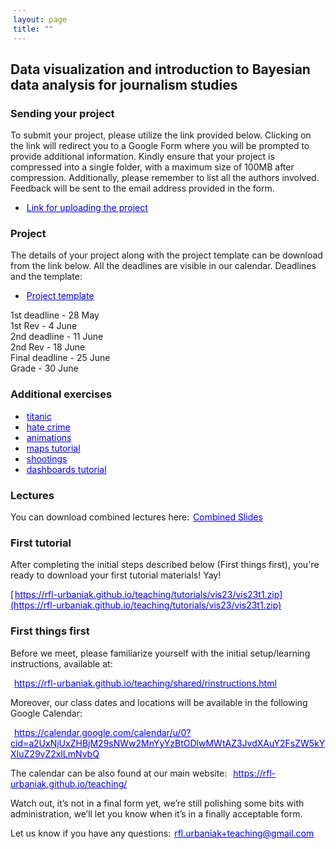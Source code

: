 ```yaml
---
layout: page
title: ""
---
```

<style>
a {
    color: blue;
    margin-right: 2px;
    margin-left: 2px;
}
</style>

## Data visualization and introduction to Bayesian data analysis for journalism studies

### Sending your project

To submit your project, please utilize the link provided below. Clicking on the link will redirect you to a Google Form where you will be prompted to provide additional information. Kindly ensure that your project is compressed into a single folder, with a maximum size of 100MB after compression. Additionally, please remember to list all the authors involved. Feedback will be sent to the email address provided in the form.

- <a href="https://docs.google.com/forms/d/e/1FAIpQLScYQpV-iuRg9FrpQk_8Ibz6lcF_U57CBkG_a5fEbr6rR9b41g/viewform?usp=sf_link">Link for uploading the project</a>


### Project 

The details of your project along with the project template can be download from the link below. All the deadlines are visible in our calendar. Deadlines and the template:

- <a href="https://rfl-urbaniak.github.io/teaching/sharedResources/visProjectTemplate.zip">Project template</a>

1st deadline - 28 May    
1st Rev - 4 June    
2nd deadline - 11 June   
2nd Rev - 18 June     
Final deadline - 25 June    
Grade - 30 June    


### Additional exercises

- <a href="https://rfl-urbaniak.github.io/teaching/tutorials/vis23/titanic.zip">titanic</a>
- <a href="https://rfl-urbaniak.github.io/teaching/tutorials/vis23/hate_crime.zip">hate crime</a>
- <a href="https://rfl-urbaniak.github.io/teaching/tutorials/vis23/animationsTutorial.zip">animations</a>
- <a href="https://rfl-urbaniak.github.io/teaching/tutorials/vis23/maps_vis.zip">maps tutorial</a>
- <a href="https://rfl-urbaniak.github.io/teaching/tutorials/vis23/shootings_vis.zip">shootings</a>
- <a href="https://rfl-urbaniak.github.io/teaching/tutorials/vis23/dashboardsTutorialStud.zip">dashboards tutorial</a>



### Lectures

You can download combined lectures here: <a href="https://rfl-urbaniak.github.io/teaching/sharedResources/lectures/vis23combinedSlides.pdf">Combined Slides</a>

### First tutorial 

After completing the initial steps described below (First things first), you're ready to download your first tutorial materials! Yay!

[https://rfl-urbaniak.github.io/teaching/tutorials/vis23/vis23t1.zip](https://rfl-urbaniak.github.io/teaching/tutorials/vis23/vis23t1.zip)



### First things first

Before we meet, please familiarize yourself with the initial setup/learning instructions, available at:

<a href="https://rfl-urbaniak.github.io/teaching/shared/rinstructions.html">https://rfl-urbaniak.github.io/teaching/shared/rinstructions.html</a>  

Moreover, our class dates and locations will be available in the following Google Calendar:

<a href="https://calendar.google.com/calendar/u/0?cid=a2UxNjUxZHBjM29sNWw2MnYyYzBtODlwMWtAZ3JvdXAuY2FsZW5kYXIuZ29vZ2xlLmNvbQ">https://calendar.google.com/calendar/u/0?cid=a2UxNjUxZHBjM29sNWw2MnYyYzBtODlwMWtAZ3JvdXAuY2FsZW5kYXIuZ29vZ2xlLmNvbQ</a>  

The calendar can be also found at our main website: <a href="https://rfl-urbaniak.github.io/teaching/">https://rfl-urbaniak.github.io/teaching/</a>  

Watch out, it’s not in a final form yet, we’re still polishing some bits with administration, we’ll let you know when it’s in a finally acceptable form. 

Let us know if you have any questions: rfl.urbaniak+teaching@gmail.com